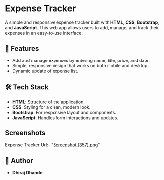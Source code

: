 # Expense Tracker
A simple and responsive expense tracker built with **HTML**, **CSS**, **Bootstrap**, and **JavaScript**. 
This web app allows users to add, manage, and track their expenses in an easy-to-use interface.

## 📌 Features
- Add and manage expenses by entering name, title, price, and date.
- Simple, responsive design that works on both mobile and desktop.
- Dynamic update of expense list.

## 🛠️ Tech Stack
- **HTML**: Structure of the application.
- **CSS**: Styling for a clean, modern look.
- **Bootstrap**: For responsive layout and components.
- **JavaScript**: Handles form interactions and updates.

## Screenshots 
  Expense Tracker Url:- 
  "[Screenshot (357).png](https://github.com/dhirajdhande19/Expense-Tracker/blob/8963daed6c3108eac02c9463867370ce3010ccdf/Screenshot%20(357).png)"


## 🚀 Author
  - **Dhiraj Dhande**
